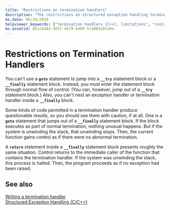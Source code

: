 ```yaml
---
title: "Restrictions on termination handlers"
description: "The restrictions on structured exception handling termination handlers."
ms.date: 08/24/2020
helpviewer_keywords: ["termination handlers [C++], limitations", "restrictions, termination handlers", "try-catch keyword [C++], termination handlers"]
ms.assetid: 8b1cb481-303f-4e79-b409-57a002a9fa9e
---
```

# Restrictions on Termination Handlers

You can't use a **`goto`** statement to jump into a **`__try`** statement block or a **`__finally`** statement block. Instead, you must enter the statement block through normal flow of control. (You can, however, jump out of a **`__try`** statement block.) Also, you can't nest an exception handler or termination handler inside a **`__finally`** block.

Some kinds of code permitted in a termination handler produce questionable results, so you should use them with caution, if at all. One is a **`goto`** statement that jumps out of a **`__finally`** statement block. If the block executes as part of normal termination, nothing unusual happens. But if the system is unwinding the stack, that unwinding stops. Then, the current function gains control as if there were no abnormal termination.

A **`return`** statement inside a **`__finally`** statement block presents roughly the same situation. Control returns to the immediate caller of the function that contains the termination handler. If the system was unwinding the stack, this process is halted. Then, the program proceeds as if no exception had been raised.

## See also

[Writing a termination handler](../cpp/writing-a-termination-handler.md)<br/>
[Structured Exception Handling (C/C++)](../cpp/structured-exception-handling-c-cpp.md)
